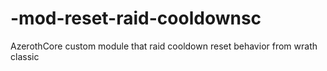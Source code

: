 # -mod-reset-raid-cooldownsc
AzerothCore custom module that raid cooldown reset behavior from wrath classic 
